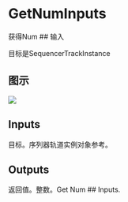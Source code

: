 # GetNumInputs

获得Num ## 输入

目标是SequencerTrackInstance

## 图示

![]($-20221218-20483078.png)

## Inputs

目标。序列器轨道实例对象参考。  

## Outputs

返回值。整数。Get Num ## Inputs.
